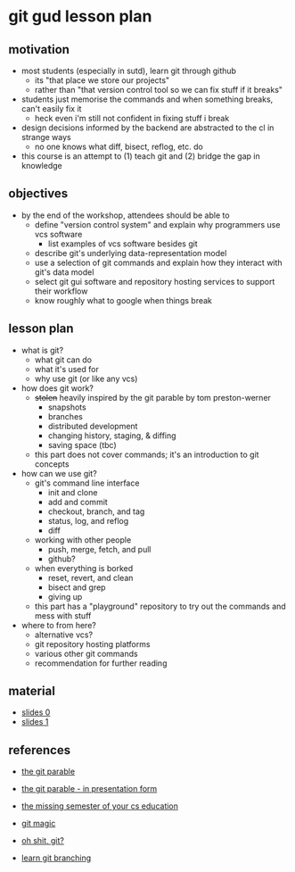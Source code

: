 # git gud lesson plan

## motivation

 - most students (especially in sutd), learn git through github
   - its "that place we store our projects"
   - rather than "that version control tool so we can fix stuff if it breaks"
 - students just memorise the commands and when something breaks, can't easily fix it
   - heck even i'm still not confident in fixing stuff i break
 - design decisions informed by the backend are abstracted to the cl in strange ways
   - no one knows what diff, bisect, reflog, etc. do
 - this course is an attempt to (1) teach git and (2) bridge the gap in knowledge

## objectives

 - by the end of the workshop, attendees should be able to
   - define "version control system" and explain why programmers use vcs software
     - list examples of vcs software besides git
   - describe git's underlying data-representation model
   - use a selection of git commands and explain how they interact with git's data model
   - select git gui software and repository hosting services to support their workflow
   - know roughly what to google when things break

## lesson plan

 - what is git?
   - what git can do
   - what it's used for
   - why use git (or like any vcs)
 - how does git work?
   - <s>stolen</s> heavily inspired by the git parable by tom preston-werner
     - snapshots
     - branches
     - distributed development
     - changing history, staging, & diffing
     - saving space (tbc)
   - this part does not cover commands; it's an introduction to git concepts
 - how can we use git?
   - git's command line interface
     - init and clone
     - add and commit
     - checkout, branch, and tag
     - status, log, and reflog
     - diff
   - working with other people
     - push, merge, fetch, and pull
     - github?
   - when everything is borked
     - reset, revert, and clean
     - bisect and grep
     - giving up
   - this part has a "playground" repository to try out the commands and mess with stuff
 - where to from here?
   - alternative vcs?
   - git repository hosting platforms
   - various other git commands
   - recommendation for further reading

## material

 - [slides 0](https://www.canva.com/design/DAGbe06PeE4/hVvKoOrH4PY36i6xq6SlBQ/edit?utm_content=DAGbe06PeE4&utm_campaign=designshare&utm_medium=link2&utm_source=sharebutton)
 - [slides 1](https://www.canva.com/design/DAGbl_Zc-ik/-Q8rzUYKupW5T8ndcHOdSw/edit?utm_content=DAGbl_Zc-ik&utm_campaign=designshare&utm_medium=link2&utm_source=sharebutton)

## references

 - [the git parable](https://tom.preston-werner.com/2009/05/19/the-git-parable)
 - [the git parable - in presentation form](https://github.com/jherland/git_parable)
 - [the missing semester of your cs education](https://missing.csail.mit.edu/2020/version-control/)
 - [git magic](https://www-cs-students.stanford.edu/~blynn/gitmagic/pr01.html)
 - [oh shit, git?](https://ohshitgit.com/)

 - [learn git branching](https://learngitbranching.js.org/)

